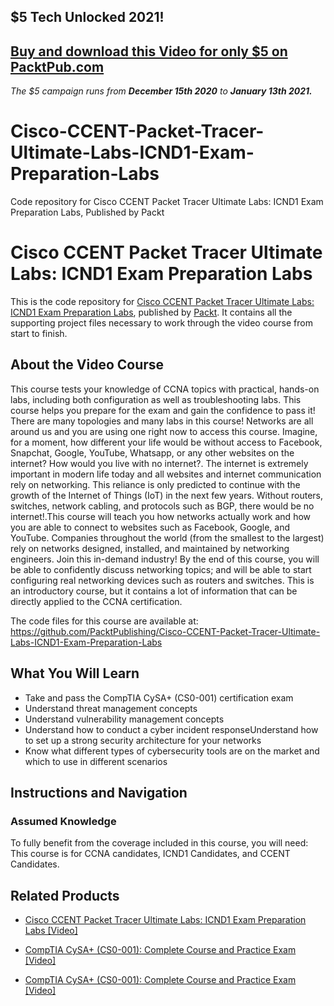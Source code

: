 ## $5 Tech Unlocked 2021!
[Buy and download this Video for only $5 on PacktPub.com](https://www.packtpub.com/product/cisco-ccent-packet-tracer-ultimate-labs-icnd1-exam-preparation-labs-video/9781838552510)
-----
*The $5 campaign         runs from __December 15th 2020__ to __January 13th 2021.__*

# Cisco-CCENT-Packet-Tracer-Ultimate-Labs-ICND1-Exam-Preparation-Labs
Code repository for Cisco CCENT Packet Tracer Ultimate Labs: ICND1 Exam Preparation Labs, Published by Packt
# Cisco CCENT Packet Tracer Ultimate Labs: ICND1 Exam Preparation Labs
This is the code repository for [Cisco CCENT Packet Tracer Ultimate Labs: ICND1 Exam Preparation Labs](https://www.packtpub.com/networking-and-servers/comptia-cysa-cs0-001-complete-course-and-practice-exam-video?utm_source=github&utm_medium=repository&utm_campaign=9781789539479), published by [Packt](https://www.packtpub.com/?utm_source=github). It contains all the supporting project files necessary to work through the video course from start to finish.
## About the Video Course
This course tests your knowledge of CCNA topics with practical, hands-on labs, including both configuration as well as troubleshooting labs. This course helps you prepare for the exam and gain the confidence to pass it! There are many topologies and many labs in this course! Networks are all around us and you are using one right now to access this course. Imagine, for a moment, how different your life would be without access to Facebook, Snapchat, Google, YouTube, Whatsapp, or any other websites on the internet? How would you live with no internet?. The internet is extremely important in modern life today and all websites and internet communication rely on networking. This reliance is only predicted to continue with the growth of the Internet of Things (IoT) in the next few years. Without routers, switches, network cabling, and protocols such as BGP, there would be no internet!.This course will teach you how networks actually work and how you are able to connect to websites such as Facebook, Google, and YouTube. Companies throughout the world (from the smallest to the largest) rely on networks designed, installed, and maintained by networking engineers. Join this in-demand industry! By the end of this course, you will be able to confidently discuss networking topics; and will be able to start configuring real networking devices such as routers and switches. This is an introductory course, but it contains a lot of information that can be directly applied to the CCNA certification.

The code files for this course are available at: https://github.com/PacktPublishing/Cisco-CCENT-Packet-Tracer-Ultimate-Labs-ICND1-Exam-Preparation-Labs

<H2>What You Will Learn</H2>
<DIV class=book-info-will-learn-text>
<UL>
<LI>Take and pass the CompTIA CySA+ (CS0-001) certification exam 
<LI>Understand threat management concepts 
<LI>Understand vulnerability management concepts 
<LI>Understand how to conduct a cyber incident responseUnderstand how to set up a strong security architecture for your networks 
<LI>Know what different types of cybersecurity tools are on the market and which to use in different scenarios </LI></UL></DIV>

## Instructions and Navigation
### Assumed Knowledge
To fully benefit from the coverage included in this course, you will need:<br/>
This course is for CCNA candidates, ICND1 Candidates, and CCENT Candidates.

   

## Related Products
* [Cisco CCENT Packet Tracer Ultimate Labs: ICND1 Exam Preparation Labs [Video]](https://www.packtpub.com/networking-and-servers/comptia-cysa-cs0-001-complete-course-and-practice-exam-video?utm_source=github&utm_medium=repository&utm_campaign=9781789539479)

* [CompTIA CySA+ (CS0-001): Complete Course and Practice Exam [Video]](https://www.packtpub.com/networking-and-servers/comptia-cysa-cs0-001-complete-course-and-practice-exam-video?utm_source=github&utm_medium=repository&utm_campaign=9781789539479)

* [CompTIA CySA+ (CS0-001): Complete Course and Practice Exam [Video]](https://www.packtpub.com/networking-and-servers/comptia-cysa-cs0-001-complete-course-and-practice-exam-video?utm_source=github&utm_medium=repository&utm_campaign=9781789539479)

